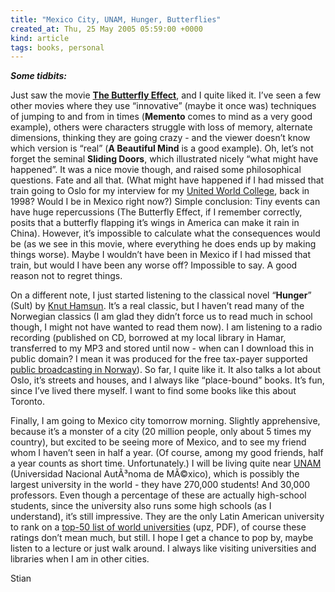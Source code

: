 ```yaml
---
title: "Mexico City, UNAM, Hunger, Butterflies"
created_at: Thu, 25 May 2005 05:59:00 +0000
kind: article
tags: books, personal
---
```


***Some tidbits:***

Just saw the movie **[The Butterfly
Effect](http://imdb.com/title/tt0289879/)**, and I quite liked it. I’ve
seen a few other movies where they use “innovative” (maybe it once was)
techniques of jumping to and from in times (**Memento** comes to mind as
a very good example), others were characters struggle with loss of
memory, alternate dimensions, thinking they are going crazy - and the
viewer doesn’t know which version is “real” (**A Beautiful Mind** is a
good example). Oh, let’s not forget the seminal **Sliding Doors**, which
illustrated nicely “what might have happened”. It was a nice movie
though, and raised some philosophical questions. Fate and all that.
(What might have happened if I had missed that train going to Oslo for
my interview for my [United World College](http://www.uwcad.it), back in
1998? Would I be in Mexico right now?) Simple conclusion: Tiny events
can have huge repercussions (The Butterfly Effect, if I remember
correctly, posits that a butterfly flapping it’s wings in America can
make it rain in China). However, it’s impossible to calculate what the
consequences would be (as we see in this movie, where everything he does
ends up by making things worse). Maybe I wouldn’t have been in Mexico if
I had missed that train, but would I have been any worse off? Impossible
to say. A good reason not to regret things.

On a different note, I just started listening to the classical novel
“**Hunger**” (Sult) by [Knut
Hamsun](http://www.kirjasto.sci.fi/khamsun.htm). It’s a real classic,
but I haven’t read many of the Norwegian classics (I am glad they didn’t
force us to read much in school though, I might not have wanted to read
them now). I am listening to a radio recording (published on CD,
borrowed at my local library in Hamar, transferred to my MP3 and stored
until now - when can I download this in public domain? I mean it was
produced for the free tax-payer supported [public broadcasting in
Norway](http://www.nrk.no)). So far, I quite like it. It also talks a
lot about Oslo, it’s streets and houses, and I always like “place-bound”
books. It’s fun, since I’ve lived there myself. I want to find some
books like this about Toronto.

Finally, I am going to Mexico city tomorrow morning. Slightly
apprehensive, because it’s a monster of a city (20 million people, only
about 5 times my country), but excited to be seeing more of Mexico, and
to see my friend whom I haven’t seen in half a year. (Of course, among
my good friends, half a year counts as short time. Unfortunately.) I
will be living quite near [UNAM](http://www.unam.mx/) (Universidad
Nacional AutÃ³noma de MÃ©xico), which is possibly the largest university
in the world - they have 270,000 students! And 30,000 professors. Even
though a percentage of these are actually high-school students, since
the university also runs some high schools (as I understand), it’s still
impressive. They are the only Latin American university to rank on a
[top-50 list of world
universities](http://www.epfl.ch/soc/etudes/pdf/world-rankingsUnis.pdf)
(upz, PDF), of course these ratings don’t mean much, but still. I hope I
get a chance to pop by, maybe listen to a lecture or just walk around. I
always like visiting universities and libraries when I am in other
cities.

Stian
